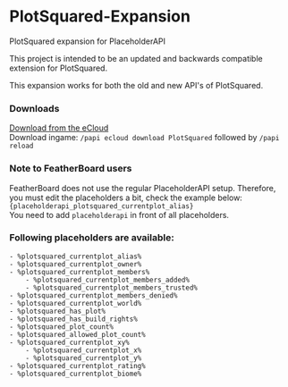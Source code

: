# PlotSquared-Expansion
PlotSquared expansion for PlaceholderAPI

This project is intended to be an updated and backwards compatible extension for PlotSquared.

This expansion works for both the old and new API's of PlotSquared.

### Downloads
[Download from the eCloud](https://api.extendedclip.com/expansions/plotsquared/) <br>
Download ingame: `/papi ecloud download PlotSquared` followed by `/papi reload`

### Note to FeatherBoard users
FeatherBoard does not use the regular PlaceholderAPI setup. Therefore, you must edit the placeholders a bit, check the example below:    
`{placeholderapi_plotsquared_currentplot_alias}` <br>
You need to add `placeholderapi` in front of all placeholders.

### Following placeholders are available:
```
- %plotsquared_currentplot_alias%
- %plotsquared_currentplot_owner%
- %plotsquared_currentplot_members%
    - %plotsquared_currentplot_members_added%
    - %plotsquared_currentplot_members_trusted%
- %plotsquared_currentplot_members_denied%
- %plotsquared_currentplot_world%
- %plotsquared_has_plot%
- %plotsquared_has_build_rights%
- %plotsquared_plot_count%
- %plotsquared_allowed_plot_count%
- %plotsquared_currentplot_xy%
    - %plotsquared_currentplot_x%
    - %plotsquared_currentplot_y%
- %plotsquared_currentplot_rating%
- %plotsquared_currentplot_biome%
```
